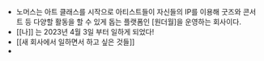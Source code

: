 - 노머스는 아트 클래스를 시작으로 아티스트들이 자신들의 IP를 이용해 굿즈와 콘서트 등 다양할 활동을 할 수 있게 돕는 플랫폼인 [원더월]을 운영하는 회사이다.
- [[나]] 는 2023년 4월 3일 부터 일하게 되었다!
- [[새 회사에서 일하면서 하고 싶은 것들]]
-